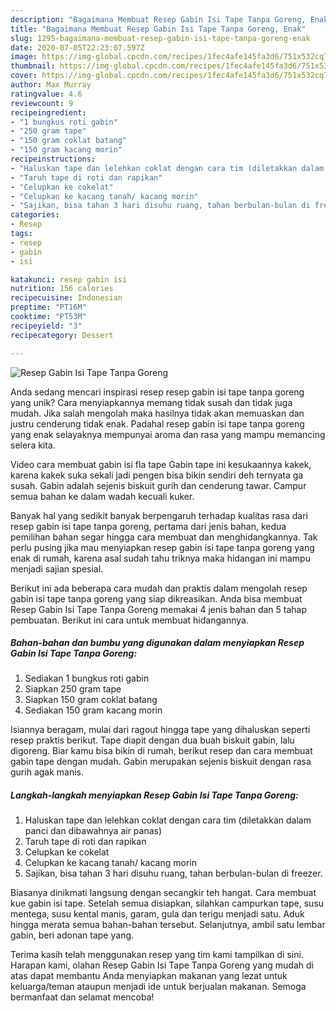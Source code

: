```yaml
---
description: "Bagaimana Membuat Resep Gabin Isi Tape Tanpa Goreng, Enak"
title: "Bagaimana Membuat Resep Gabin Isi Tape Tanpa Goreng, Enak"
slug: 1295-bagaimana-membuat-resep-gabin-isi-tape-tanpa-goreng-enak
date: 2020-07-05T22:23:07.597Z
image: https://img-global.cpcdn.com/recipes/1fec4afe145fa3d6/751x532cq70/resep-gabin-isi-tape-tanpa-goreng-foto-resep-utama.jpg
thumbnail: https://img-global.cpcdn.com/recipes/1fec4afe145fa3d6/751x532cq70/resep-gabin-isi-tape-tanpa-goreng-foto-resep-utama.jpg
cover: https://img-global.cpcdn.com/recipes/1fec4afe145fa3d6/751x532cq70/resep-gabin-isi-tape-tanpa-goreng-foto-resep-utama.jpg
author: Max Murray
ratingvalue: 4.6
reviewcount: 9
recipeingredient:
- "1 bungkus roti gabin"
- "250 gram tape"
- "150 gram coklat batang"
- "150 gram kacang morin"
recipeinstructions:
- "Haluskan tape dan lelehkan coklat dengan cara tim (diletakkan dalam panci dan dibawahnya air panas)"
- "Taruh tape di roti dan rapikan"
- "Celupkan ke cokelat"
- "Celupkan ke kacang tanah/ kacang morin"
- "Sajikan, bisa tahan 3 hari disuhu ruang, tahan berbulan-bulan di freezer."
categories:
- Resep
tags:
- resep
- gabin
- isi

katakunci: resep gabin isi 
nutrition: 156 calories
recipecuisine: Indonesian
preptime: "PT16M"
cooktime: "PT53M"
recipeyield: "3"
recipecategory: Dessert

---
```



![Resep Gabin Isi Tape Tanpa Goreng](https://img-global.cpcdn.com/recipes/1fec4afe145fa3d6/751x532cq70/resep-gabin-isi-tape-tanpa-goreng-foto-resep-utama.jpg)

Anda sedang mencari inspirasi resep resep gabin isi tape tanpa goreng yang unik? Cara menyiapkannya memang tidak susah dan tidak juga mudah. Jika salah mengolah maka hasilnya tidak akan memuaskan dan justru cenderung tidak enak. Padahal resep gabin isi tape tanpa goreng yang enak selayaknya mempunyai aroma dan rasa yang mampu memancing selera kita.

Video cara membuat gabin isi fla tape Gabin tape ini kesukaannya kakek, karena kakek suka sekali jadi pengen bisa bikin sendiri deh ternyata ga susah. Gabin adalah sejenis biskuit gurih dan cenderung tawar. Campur semua bahan ke dalam wadah kecuali kuker.

Banyak hal yang sedikit banyak berpengaruh terhadap kualitas rasa dari resep gabin isi tape tanpa goreng, pertama dari jenis bahan, kedua pemilihan bahan segar hingga cara membuat dan menghidangkannya. Tak perlu pusing jika mau menyiapkan resep gabin isi tape tanpa goreng yang enak di rumah, karena asal sudah tahu triknya maka hidangan ini mampu menjadi sajian spesial.


Berikut ini ada beberapa cara mudah dan praktis dalam mengolah resep gabin isi tape tanpa goreng yang siap dikreasikan. Anda bisa membuat Resep Gabin Isi Tape Tanpa Goreng memakai 4 jenis bahan dan 5 tahap pembuatan. Berikut ini cara untuk membuat hidangannya.

<!--inarticleads1-->

##### Bahan-bahan dan bumbu yang digunakan dalam menyiapkan Resep Gabin Isi Tape Tanpa Goreng:

1. Sediakan 1 bungkus roti gabin
1. Siapkan 250 gram tape
1. Siapkan 150 gram coklat batang
1. Sediakan 150 gram kacang morin


Isiannya beragam, mulai dari ragout hingga tape yang dihaluskan seperti resep praktis berikut. Tape diapit dengan dua buah biskuit gabin, lalu digoreng. Biar kamu bisa bikin di rumah, berikut resep dan cara membuat gabin tape dengan mudah. Gabin merupakan sejenis biskuit dengan rasa gurih agak manis. 

<!--inarticleads2-->

##### Langkah-langkah menyiapkan Resep Gabin Isi Tape Tanpa Goreng:

1. Haluskan tape dan lelehkan coklat dengan cara tim (diletakkan dalam panci dan dibawahnya air panas)
1. Taruh tape di roti dan rapikan
1. Celupkan ke cokelat
1. Celupkan ke kacang tanah/ kacang morin
1. Sajikan, bisa tahan 3 hari disuhu ruang, tahan berbulan-bulan di freezer.


Biasanya dinikmati langsung dengan secangkir teh hangat. Cara membuat kue gabin isi tape. Setelah semua disiapkan, silahkan campurkan tape, susu mentega, susu kental manis, garam, gula dan terigu menjadi satu. Aduk hingga merata semua bahan-bahan tersebut. Selanjutnya, ambil satu lembar gabin, beri adonan tape yang. 

Terima kasih telah menggunakan resep yang tim kami tampilkan di sini. Harapan kami, olahan Resep Gabin Isi Tape Tanpa Goreng yang mudah di atas dapat membantu Anda menyiapkan makanan yang lezat untuk keluarga/teman ataupun menjadi ide untuk berjualan makanan. Semoga bermanfaat dan selamat mencoba!
